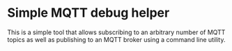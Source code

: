 # Simple MQTT debug helper

This is a simple tool that allows subscribing to an arbitrary number of
MQTT topics as well as publishing to an MQTT broker using a command line
utility.
